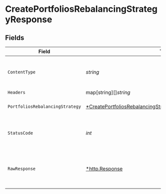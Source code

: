 # CreatePortfoliosRebalancingStrategyResponse


## Fields

| Field                                                                                                                                                            | Type                                                                                                                                                             | Required                                                                                                                                                         | Description                                                                                                                                                      |
| ---------------------------------------------------------------------------------------------------------------------------------------------------------------- | ---------------------------------------------------------------------------------------------------------------------------------------------------------------- | ---------------------------------------------------------------------------------------------------------------------------------------------------------------- | ---------------------------------------------------------------------------------------------------------------------------------------------------------------- |
| `ContentType`                                                                                                                                                    | *string*                                                                                                                                                         | :heavy_check_mark:                                                                                                                                               | HTTP response content type for this operation                                                                                                                    |
| `Headers`                                                                                                                                                        | map[string][]*string*                                                                                                                                            | :heavy_minus_sign:                                                                                                                                               | N/A                                                                                                                                                              |
| `PortfoliosRebalancingStrategy`                                                                                                                                  | [*CreatePortfoliosRebalancingStrategyPortfoliosRebalancingStrategy](../../models/operations/createportfoliosrebalancingstrategyportfoliosrebalancingstrategy.md) | :heavy_minus_sign:                                                                                                                                               | Portfolios rebalancing strategy                                                                                                                                  |
| `StatusCode`                                                                                                                                                     | *int*                                                                                                                                                            | :heavy_check_mark:                                                                                                                                               | HTTP response status code for this operation                                                                                                                     |
| `RawResponse`                                                                                                                                                    | [*http.Response](https://pkg.go.dev/net/http#Response)                                                                                                           | :heavy_minus_sign:                                                                                                                                               | Raw HTTP response; suitable for custom response parsing                                                                                                          |